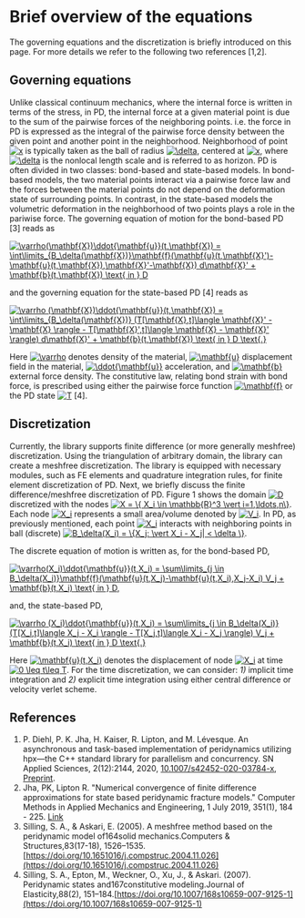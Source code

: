 # Brief overview of the equations

The governing equations and the discretization is briefly introduced on this page. For more details we
refer to the following two references [1,2].

## Governing equations

Unlike classical continuum mechanics, where the internal force is written in terms of the stress, in PD, the internal force at a given material point is due to the sum of the pairwise forces of the neighboring points. i.e. the force in PD is expressed as the integral of the pairwise force density between the given point and another point in the neighborhood. Neighborhood of point <a href="https://www.codecogs.com/eqnedit.php?latex=\dpi{120}&space;x" target="_blank"><img src="https://latex.codecogs.com/gif.latex?\dpi{120}&space;x" title="x" /></a> is typically taken as the ball of radius <a href="https://www.codecogs.com/eqnedit.php?latex=\dpi{120}&space;\delta" target="_blank"><img src="https://latex.codecogs.com/gif.latex?\dpi{120}&space;\delta" title="\delta" /></a>, centered at <a href="https://www.codecogs.com/eqnedit.php?latex=\dpi{120}&space;x" target="_blank"><img src="https://latex.codecogs.com/gif.latex?\dpi{120}&space;x" title="x" /></a>, where <a href="https://www.codecogs.com/eqnedit.php?latex=\dpi{120}&space;\delta" target="_blank"><img src="https://latex.codecogs.com/gif.latex?\dpi{120}&space;\delta" title="\delta" /></a> is the nonlocal length scale and is referred to as horizon. PD is often divided in two classes: bond-based and state-based models. In bond-based models, the two material points interact via a pairwise force law and the forces between the material points do not depend on the deformation state of surrounding points. In contrast, in the state-based models the volumetric deformation in the neighborhood of two points plays a role in the pariwise force. The governing equation of motion for the bond-based PD [3] reads as

<a href="https://www.codecogs.com/eqnedit.php?latex=\inline&space;\varrho(\mathbf{X})\ddot{\mathbf{u}}(t,\mathbf{X})&space;=&space;\int\limits_{B_\delta(\mathbf{X})}\mathbf{f}(\mathbf{u}(t,\mathbf{X}')-\mathbf{u}(t,\mathbf{X}),\mathbf{X}'-\mathbf{X})&space;d\mathbf{X}'&space;&plus;&space;\mathbf{b}(t,\mathbf{X})&space;\text{&space;in&space;}&space;D" target="_blank"><img src="https://latex.codecogs.com/gif.latex?\inline&space;\varrho(\mathbf{X})\ddot{\mathbf{u}}(t,\mathbf{X})&space;=&space;\int\limits_{B_\delta(\mathbf{X})}\mathbf{f}(\mathbf{u}(t,\mathbf{X}')-\mathbf{u}(t,\mathbf{X}),\mathbf{X}'-\mathbf{X})&space;d\mathbf{X}'&space;&plus;&space;\mathbf{b}(t,\mathbf{X})&space;\text{&space;in&space;}&space;D" title="\varrho(\mathbf{X})\ddot{\mathbf{u}}(t,\mathbf{X}) = \int\limits_{B_\delta(\mathbf{X})}\mathbf{f}(\mathbf{u}(t,\mathbf{X}')-\mathbf{u}(t,\mathbf{X}),\mathbf{X}'-\mathbf{X}) d\mathbf{X}' + \mathbf{b}(t,\mathbf{X}) \text{ in } D" /></a>

and the governing equation for the state-based PD [4] reads as 

<a href="https://www.codecogs.com/eqnedit.php?latex=\inline&space;\varrho&space;(\mathbf{X})\ddot{\mathbf{u}}(t,\mathbf{X})&space;=&space;\int\limits_{B_\delta(\mathbf{X})}&space;(T[\mathbf{X},t]\langle&space;\mathbf{X}'&space;-&space;\mathbf{X}&space;\rangle&space;-&space;T[\mathbf{X}',t]\langle&space;\mathbf{X}&space;-&space;\mathbf{X}'&space;\rangle)&space;d\mathbf{X}'&space;&plus;&space;\mathbf{b}(t,\mathbf{X})&space;\text{&space;in&space;}&space;D&space;\text{.}" target="_blank"><img src="https://latex.codecogs.com/gif.latex?\inline&space;\varrho&space;(\mathbf{X})\ddot{\mathbf{u}}(t,\mathbf{X})&space;=&space;\int\limits_{B_\delta(\mathbf{X})}&space;(T[\mathbf{X},t]\langle&space;\mathbf{X}'&space;-&space;\mathbf{X}&space;\rangle&space;-&space;T[\mathbf{X}',t]\langle&space;\mathbf{X}&space;-&space;\mathbf{X}'&space;\rangle)&space;d\mathbf{X}'&space;&plus;&space;\mathbf{b}(t,\mathbf{X})&space;\text{&space;in&space;}&space;D&space;\text{.}" title="\varrho (\mathbf{X})\ddot{\mathbf{u}}(t,\mathbf{X}) = \int\limits_{B_\delta(\mathbf{X})} (T[\mathbf{X},t]\langle \mathbf{X}' - \mathbf{X} \rangle - T[\mathbf{X}',t]\langle \mathbf{X} - \mathbf{X}' \rangle) d\mathbf{X}' + \mathbf{b}(t,\mathbf{X}) \text{ in } D \text{.}" /></a>

Here <a href="https://www.codecogs.com/eqnedit.php?latex=\dpi{120}&space;\varrho" target="_blank"><img src="https://latex.codecogs.com/gif.latex?\dpi{120}&space;\varrho" title="\varrho" /></a> denotes density of the material, <a href="https://www.codecogs.com/eqnedit.php?latex=\dpi{120}&space;\mathbf{u}" target="_blank"><img src="https://latex.codecogs.com/gif.latex?\dpi{120}&space;\mathbf{u}" title="\mathbf{u}" /></a> displacement field in the material, <a href="https://www.codecogs.com/eqnedit.php?latex=\dpi{120}&space;\ddot{\mathbf{u}}" target="_blank"><img src="https://latex.codecogs.com/gif.latex?\dpi{120}&space;\ddot{\mathbf{u}}" title="\ddot{\mathbf{u}}" /></a> acceleration, and <a href="https://www.codecogs.com/eqnedit.php?latex=\dpi{120}&space;\mathbf{b}" target="_blank"><img src="https://latex.codecogs.com/gif.latex?\dpi{120}&space;\mathbf{b}" title="\mathbf{b}" /></a> external force density. The constitutive law, relating bond strain with bond force, is prescribed using either the pairwise force function <a href="https://www.codecogs.com/eqnedit.php?latex=\dpi{120}&space;\mathbf{f}" target="_blank"><img src="https://latex.codecogs.com/gif.latex?\dpi{120}&space;\mathbf{f}" title="\mathbf{f}" /></a> or the PD state <a href="https://www.codecogs.com/eqnedit.php?latex=\dpi{120}&space;T" target="_blank"><img src="https://latex.codecogs.com/gif.latex?\dpi{120}&space;T" title="T" /></a> [4].


## Discretization 

Currently, the library supports finite difference (or more generally meshfree) discretization. Using the triangulation of arbitrary domain, the library can create a meshfree discretization. The library is equipped with necessary modules, such as FE elements and quadrature integration rules, for finite element discretization of PD. Next, we briefly discuss the finite difference/meshfree discretization of PD. Figure 1 shows the domain <a href="https://www.codecogs.com/eqnedit.php?latex=\dpi{120}&space;D" target="_blank"><img src="https://latex.codecogs.com/gif.latex?\dpi{120}&space;D" title="D" /></a> discretized with the nodes <a href="https://www.codecogs.com/eqnedit.php?latex=\dpi{120}&space;X&space;=&space;\{&space;X_i&space;\in&space;\mathbb{R}^3&space;\vert&space;i=1,\ldots,n\}" target="_blank"><img src="https://latex.codecogs.com/gif.latex?\dpi{120}&space;X&space;=&space;\{&space;X_i&space;\in&space;\mathbb{R}^3&space;\vert&space;i=1,\ldots,n\}" title="X = \{ X_i \in \mathbb{R}^3 \vert i=1,\ldots,n\}" /></a>. Each node <a href="https://www.codecogs.com/eqnedit.php?latex=\dpi{120}&space;X_i" target="_blank"><img src="https://latex.codecogs.com/gif.latex?\dpi{120}&space;X_i" title="X_i" /></a> represents a small area/volume denoted by <a href="https://www.codecogs.com/eqnedit.php?latex=\dpi{120}&space;V_i" target="_blank"><img src="https://latex.codecogs.com/gif.latex?\dpi{120}&space;V_i" title="V_i" /></a>. In PD, as previously mentioned, each point <a href="https://www.codecogs.com/eqnedit.php?latex=\dpi{120}&space;X_i" target="_blank"><img src="https://latex.codecogs.com/gif.latex?\dpi{120}&space;X_i" title="X_i" /></a> interacts with neighboring points in ball (discrete) <a href="https://www.codecogs.com/eqnedit.php?latex=\dpi{120}&space;B_\delta(X_i)&space;=&space;\{X_j:&space;\vert&space;X_i&space;-&space;X_j|&space;<&space;\delta&space;\}" target="_blank"><img src="https://latex.codecogs.com/gif.latex?\dpi{120}&space;B_\delta(X_i)&space;=&space;\{X_j:&space;\vert&space;X_i&space;-&space;X_j|&space;<&space;\delta&space;\}" title="B_\delta(X_i) = \{X_j: \vert X_i - X_j| < \delta \}" /></a>. 


The discrete equation of motion is written as, for the bond-based PD,

<a href="https://www.codecogs.com/eqnedit.php?latex=\inline&space;\varrho(X_i)\ddot{\mathbf{u}}(t,X_i)&space;=&space;\sum\limits_{j&space;\in&space;B_\delta(X_i)}\mathbf{f}(\mathbf{u}(t,X_j)-\mathbf{u}(t,X_i),X_j-X_i)&space;V_j&space;&plus;&space;\mathbf{b}(t,X_i)&space;\text{&space;in&space;}&space;D," target="_blank"><img src="https://latex.codecogs.com/gif.latex?\inline&space;\varrho(X_i)\ddot{\mathbf{u}}(t,X_i)&space;=&space;\sum\limits_{j&space;\in&space;B_\delta(X_i)}\mathbf{f}(\mathbf{u}(t,X_j)-\mathbf{u}(t,X_i),X_j-X_i)&space;V_j&space;&plus;&space;\mathbf{b}(t,X_i)&space;\text{&space;in&space;}&space;D," title="\varrho(X_i)\ddot{\mathbf{u}}(t,X_i) = \sum\limits_{j \in B_\delta(X_i)}\mathbf{f}(\mathbf{u}(t,X_j)-\mathbf{u}(t,X_i),X_j-X_i) V_j + \mathbf{b}(t,X_i) \text{ in } D," /></a>

and, the state-based PD,

<a href="https://www.codecogs.com/eqnedit.php?latex=\inline&space;\varrho&space;(X_i)\ddot{\mathbf{u}}(t,X_i)&space;=&space;\sum\limits_{j&space;\in&space;B_\delta(X_i)}&space;(T[X_i,t]\langle&space;X_j&space;-&space;X_i&space;\rangle&space;-&space;T[X_j,t]\langle&space;X_i&space;-&space;X_j&space;\rangle)&space;V_j&space;&plus;&space;\mathbf{b}(t,X_i)&space;\text{&space;in&space;}&space;D&space;\text{.}" target="_blank"><img src="https://latex.codecogs.com/gif.latex?\dpi{120}&space;\varrho&space;(X_i)\ddot{\mathbf{u}}(t,X_i)&space;=&space;\sum\limits_{j&space;\in&space;B_\delta(X_i)}&space;(T[X_i,t]\langle&space;X_j&space;-&space;X_i&space;\rangle&space;-&space;T[X_j,t]\langle&space;X_i&space;-&space;X_j&space;\rangle)&space;V_j&space;&plus;&space;\mathbf{b}(t,X_i)&space;\text{&space;in&space;}&space;D&space;\text{.}" title="\varrho (X_i)\ddot{\mathbf{u}}(t,X_i) = \sum\limits_{j \in B_\delta(X_i)} (T[X_i,t]\langle X_j - X_i \rangle - T[X_j,t]\langle X_i - X_j \rangle) V_j + \mathbf{b}(t,X_i) \text{ in } D \text{.}" /></a>

Here <a href="https://www.codecogs.com/eqnedit.php?latex=\dpi{120}&space;\mathbf{u}(t,X_i)" target="_blank"><img src="https://latex.codecogs.com/gif.latex?\dpi{120}&space;\mathbf{u}(t,X_i)" title="\mathbf{u}(t,X_i)" /></a> denotes the displacement of node <a href="https://www.codecogs.com/eqnedit.php?latex=\dpi{120}&space;X_i" target="_blank"><img src="https://latex.codecogs.com/gif.latex?\dpi{120}&space;X_i" title="X_i" /></a> at time <a href="https://www.codecogs.com/eqnedit.php?latex=\dpi{120}&space;0&space;\leq&space;t\leq&space;T" target="_blank"><img src="https://latex.codecogs.com/gif.latex?\dpi{120}&space;0&space;\leq&space;t\leq&space;T" title="0 \leq t\leq T" /></a>. For the time discretization, we can consider: *1)* implicit time integration and *2)* explicit time integration using either central difference or velocity verlet scheme.


## References

1. P. Diehl, P. K. Jha, H. Kaiser, R. Lipton, and M. Lévesque. An asynchronous and task-based implementation of peridynamics utilizing hpx—the C++ standard library for parallelism and concurrency. SN Applied Sciences, 2(12):2144, 2020, [10.1007/s42452-020-03784-x]({https://doi.org/10.1007/s42452-020-03784-x), [Preprint](https://arxiv.org/abs/1806.06917). 
2. Jha, PK, Lipton R. "Numerical convergence of finite difference approximations for state based peridynamic fracture models."  Computer Methods in Applied Mechanics and Engineering, 1 July 2019, 351(1), 184 - 225. [Link](https://doi.org/10.1016/j.cma.2019.03.024)
3. Silling, S. A., & Askari, E. (2005). A meshfree method based on the peridynamic model of164solid mechanics.Computers & Structures,83(17-18), 1526–1535. [https://doi.org/10.1651016/j.compstruc.2004.11.026](https://doi.org/10.1651016/j.compstruc.2004.11.026)
4. Silling, S. A., Epton, M., Weckner, O., Xu, J., & Askari. (2007). Peridynamic states and167constitutive modeling.Journal of Elasticity,88(2), 151–184.[https://doi.org/10.1007/168s10659-007-9125-1](https://doi.org/10.1007/168s10659-007-9125-1)